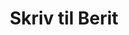---
title: "Skriv til Berit"
description: "Fortæl mig om din have eller book tid til et besøg"
draft: false
bg_image: "images/flower.jpg"
---